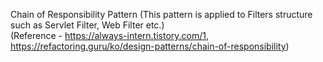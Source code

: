 Chain of Responsibility Pattern (This pattern is applied to Filters structure such as Servlet Filter, Web Filter etc.) <br>
(Reference - https://always-intern.tistory.com/1, https://refactoring.guru/ko/design-patterns/chain-of-responsibility) <br>

